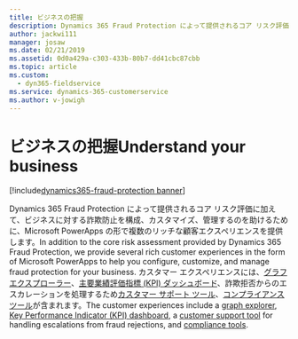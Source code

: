 ```yaml
---
title: ビジネスの把握
description: Dynamics 365 Fraud Protection によって提供されるコア リスク評価に加えて、ビジネスに対する詐欺防止を構成、カスタマイズ、管理するのを助けるために、PowerApps の形で複数のリッチな顧客エクスペリエンスを提供します。
author: jackwi111
manager: josaw
ms.date: 02/21/2019
ms.assetid: 0d0a429a-c303-433b-80b7-dd41cbc87cbb
ms.topic: article
ms.custom:
  - dyn365-fieldservice
ms.service: dynamics-365-customerservice
ms.author: v-jowigh
---
```

#  <a name="understand-your-business"></a><span data-ttu-id="1578e-103">ビジネスの把握</span><span class="sxs-lookup"><span data-stu-id="1578e-103">Understand your business</span></span>
[!include[dynamics365-fraud-protection banner](../../../includes/dynamics365-fraud-protection.md)]






<span data-ttu-id="1578e-104">Dynamics 365 Fraud Protection によって提供されるコア リスク評価に加えて、ビジネスに対する詐欺防止を構成、カスタマイズ、管理するのを助けるために、Microsoft PowerApps の形で複数のリッチな顧客エクスペリエンスを提供します。</span><span class="sxs-lookup"><span data-stu-id="1578e-104">In addition to the core risk assessment provided by Dynamics 365 Fraud Protection, we provide several rich customer experiences in the form of Microsoft PowerApps to help you configure, customize, and manage fraud protection for your business.</span></span> <span data-ttu-id="1578e-105">カスタマー エクスペリエンスには、[グラフ エクスプローラー](graph-explorer.md)、[主要業績評価指標 (KPI) ダッシュボード](key-performance-indicator-kpi-dashboard.md)、詐欺拒否からのエスカレーションを処理するため[カスタマー サポート ツール](../support-customers.md)、[コンプライアンス ツール](../security-compliance.md)が含まれます。</span><span class="sxs-lookup"><span data-stu-id="1578e-105">The customer experiences include a [graph explorer](graph-explorer.md), [Key Performance Indicator (KPI) dashboard](key-performance-indicator-kpi-dashboard.md), a [customer support tool](../support-customers.md) for handling escalations from fraud rejections, and [compliance tools](../security-compliance.md).</span></span>
